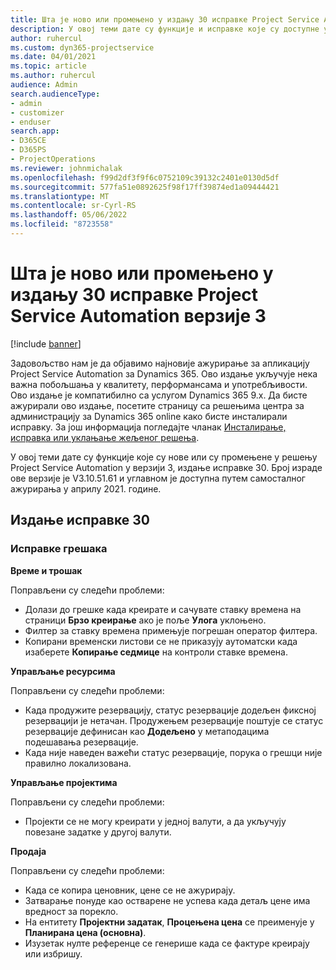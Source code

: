 ```yaml
---
title: Шта је ново или промењено у издању 30 исправке Project Service Automation верзије 3
description: У овој теми дате су функције и исправке које су доступне у издању 30 исправке за Project Service Automation верзије 3.
author: ruhercul
ms.custom: dyn365-projectservice
ms.date: 04/01/2021
ms.topic: article
ms.author: ruhercul
audience: Admin
search.audienceType:
- admin
- customizer
- enduser
search.app:
- D365CE
- D365PS
- ProjectOperations
ms.reviewer: johnmichalak
ms.openlocfilehash: f99d2df3f9f6c0752109c39132c2401e0130d5df
ms.sourcegitcommit: 577fa51e0892625f98f17ff39874ed1a09444421
ms.translationtype: MT
ms.contentlocale: sr-Cyrl-RS
ms.lasthandoff: 05/06/2022
ms.locfileid: "8723558"
---
```

# <a name="whats-new-or-changed-in-project-service-automation-update-release-30-v3"></a>Шта је ново или промењено у издању 30 исправке Project Service Automation верзије 3

[!include [banner](../includes/psa-now-project-operations.md)]

Задовољство нам је да објавимо најновије ажурирање за апликацију Project Service Automation за Dynamics 365. Ово издање укључује нека важна побољшања у квалитету, перформансама и употребљивости. Ово издање је компатибилно са услугом Dynamics 365 9.x. Да бисте ажурирали ово издање, посетите страницу са решењима центра за администрацију за Dynamics 365 online како бисте инсталирали исправку. За још информација погледајте чланак [Инсталирање, исправка или уклањање жељеног решења](/power-platform/admin/install-remove-preferred-solution).

У овој теми дате су функције које су нове или су промењене у решењу Project Service Automation у верзији 3, издање исправке 30. Број израде ове верзије је V3.10.51.61 и углавном је доступна путем самосталног ажурирања у априлу 2021. године.

## <a name="update-release-30"></a>Издање исправке 30

### <a name="bug-fixes"></a>Исправке грешака

**Време и трошак**

Поправљени су следећи проблеми:

- Долази до грешке када креирате и сачувате ставку времена на страници **Брзо креирање** ако је поље **Улога** уклоњено.
- Филтер за ставку времена примењује погрешан оператор филтера.
- Копирани временски листови се не приказују аутоматски када изаберете **Копирање седмице** на контроли ставке времена.

**Управљање ресурсима**

Поправљени су следећи проблеми:

- Када продужите резервацију, статус резервације додељен фиксној резервацији је нетачан. Продужењем резервације поштује се статус резервације дефинисан као **Додељено** у метаподацима подешавања резервације.
- Када није наведен важећи статус резервације, порука о грешци није правилно локализована.

**Управљање пројектима**

Поправљени су следећи проблеми:

- Пројекти се не могу креирати у једној валути, а да укључују повезане задатке у другој валути.

**Продаја**

Поправљени су следећи проблеми:

- Када се копира ценовник, цене се не ажурирају.
- Затварање понуде као остварене не успева када детаљ цене има вредност за порекло.
- На ентитету **Пројектни задатак**, **Процењена цена** се преименује у **Планирана цена (основна)**.
- Изузетак нулте референце се генерише када се фактуре креирају или избришу.
